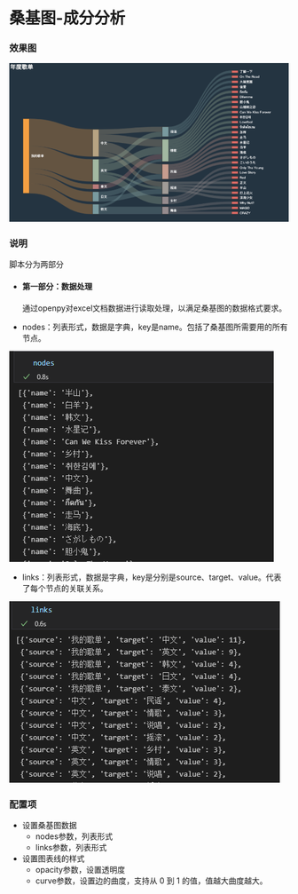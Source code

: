 # 桑基图-成分分析

### 效果图

![image-20220216091236583](https://github.com/CCkiller/Charts/blob/main/images/sankey01.png)

### 说明

脚本分为两部分

- #### 第一部分：数据处理

  通过openpy对excel文档数据进行读取处理，以满足桑基图的数据格式要求。

- nodes：列表形式，数据是字典，key是name。包括了桑基图所需要用的所有节点。

![image-20220216085223631](https://github.com/CCkiller/Charts/blob/main/images/sankey02.png)

- links：列表形式，数据是字典，key是分别是source、target、value。代表了每个节点的关联关系。

![image-20220216085235925](https://github.com/CCkiller/Charts/blob/main/images/sankey03.png)

### 配置项

- 设置桑基图数据
  - nodes参数，列表形式
  - links参数，列表形式
- 设置图表线的样式
  - opacity参数，设置透明度
  - curve参数，设置边的曲度，支持从 0 到 1 的值，值越大曲度越大。

